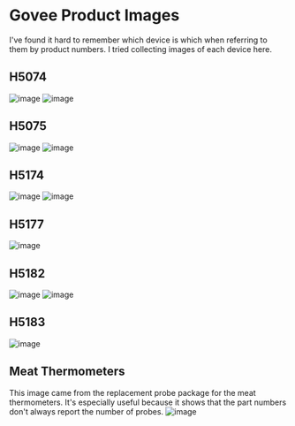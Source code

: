 # Govee Product Images
I've found it hard to remember which device is which when referring to them by product numbers. I tried collecting images of each device here.

## H5074
![image](h5074-phone.jpg) ![image](h5074.jpg)

## H5075
![image](h5075-phone.jpg) ![image](h5075.jpg)

## H5174
![image](h5174-phone.jpg) ![image](h5174.jpg)

## H5177
![image](h5177-phone.jpg)

## H5182
![image](h5182-phone.jpg) ![image](h5182.jpg)

## H5183
![image](h5183-phone.jpg)

## Meat Thermometers
This image came from the replacement probe package for the meat thermometers. It's especially useful because it shows that the part numbers don't always report the number of probes.
![image](meatthermometers.jpg) 
